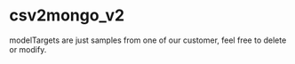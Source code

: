 # csv2mongo_v2

modelTargets are just samples from one of our customer, feel free to delete or modify.
